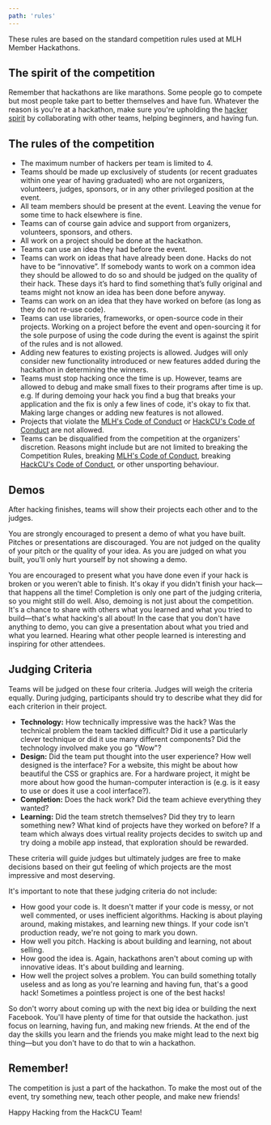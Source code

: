 ```yaml
---
path: 'rules'
---
```


These rules are based on the standard competition rules used at MLH Member Hackathons.

## The spirit of the competition

Remember that hackathons are like marathons. Some people go to compete but most people take part to better themselves and have fun. Whatever the reason is you're at a hackathon, make sure you're upholding the [hacker spirit](https://medium.com/@tfogo/the-spirit-of-hackathons-a0d81a65060a#.6cx5ac9t8) by collaborating with other teams, helping beginners, and having fun.

## The rules of the competition

- The maximum number of hackers per team is limited to 4.
- Teams should be made up exclusively of students (or recent graduates within one year of having graduated) who are not organizers, volunteers, judges, sponsors, or in any other privileged position at the event.
- All team members should be present at the event. Leaving the venue for some time to hack elsewhere is fine.
- Teams can of course gain advice and support from organizers, volunteers, sponsors, and others.
- All work on a project should be done at the hackathon.
- Teams can use an idea they had before the event.
- Teams can work on ideas that have already been done. Hacks do not have to be “innovative”. If somebody wants to work on a common idea they should be allowed to do so and should be judged on the quality of their hack. These days it’s hard to find something that’s fully original and teams might not know an idea has been done before anyway.
- Teams can work on an idea that they have worked on before (as long as they do not re-use code).
- Teams can use libraries, frameworks, or open-source code in their projects. Working on a project before the event and open-sourcing it for the sole purpose of using the code during the event is against the spirit of the rules and is not allowed.
- Adding new features to existing projects is allowed. Judges will only consider new functionality introduced or new features added during the hackathon in determining the winners.
- Teams must stop hacking once the time is up. However, teams are allowed to debug and make small fixes to their programs after time is up. e.g. If during demoing your hack you find a bug that breaks your application and the fix is only a few lines of code, it's okay to fix that. Making large changes or adding new features is not allowed.
- Projects that violate the [MLH's Code of Conduct](http://static.mlh.io/docs/mlh-code-of-conduct.pdf) or [HackCU's Code of Conduct](https://my.hackcu.org/code-conduct/) are not allowed.
- Teams can be disqualified from the competition at the organizers' discretion. Reasons might include but are not limited to breaking the Competition Rules, breaking [MLH's Code of Conduct](http://static.mlh.io/docs/mlh-code-of-conduct.pdf), breaking [HackCU's Code of Conduct](https://my.hackcu.org/code-conduct/), or other unsporting behaviour.

## Demos

After hacking finishes, teams will show their projects each other and to the judges.

You are strongly encouraged to present a demo of what you have built. Pitches or presentations are discouraged. You are not judged on the quality of your pitch or the quality of your idea. As you are judged on what you built, you'll only hurt yourself by not showing a demo.

You are encouraged to present what you have done even if your hack is broken or you weren’t able to finish. It's okay if you didn't finish your hack—that happens all the time! Completion is only one part of the judging criteria, so you might still do well. Also, demoing is not just about the competition. It's a chance to share with others what you learned and what you tried to build—that's what hacking's all about! In the case that you don't have anything to demo, you can give a presentation about what you tried and what you learned. Hearing what other people learned is interesting and inspiring for other attendees.

## Judging Criteria

Teams will be judged on these four criteria. Judges will weigh the criteria equally. During judging, participants should try to describe what they did for each criterion in their project.

- **Technology:** How technically impressive was the hack? Was the technical problem the team tackled difficult? Did it use a particularly clever technique or did it use many different components? Did the technology involved make you go "Wow"?
- **Design:** Did the team put thought into the user experience? How well designed is the interface? For a website, this might be about how beautiful the CSS or graphics are. For a hardware project, it might be more about how good the human-computer interaction is (e.g. is it easy to use or does it use a cool interface?).
- **Completion:** Does the hack work? Did the team achieve everything they wanted?
- **Learning:** Did the team stretch themselves? Did they try to learn something new? What kind of projects have they worked on before? If a team which always does virtual reality projects decides to switch up and try doing a mobile app instead, that exploration should be rewarded.

These criteria will guide judges but ultimately judges are free to make decisions based on their gut feeling of which projects are the most impressive and most deserving.

It's important to note that these judging criteria do not include:

- How good your code is. It doesn't matter if your code is messy, or not well commented, or uses inefficient algorithms. Hacking is about playing around, making mistakes, and learning new things. If your code isn't production ready, we're not going to mark you down.
- How well you pitch. Hacking is about building and learning, not about selling.
- How good the idea is. Again, hackathons aren't about coming up with innovative ideas. It's about building and learning.
- How well the project solves a problem. You can build something totally useless and as long as you're learning and having fun, that's a good hack! Sometimes a pointless project is one of the best hacks!

So don't worry about coming up with the next big idea or building the next Facebook. You'll have plenty of time for that outside the hackathon. just focus on learning, having fun, and making new friends. At the end of the day the skills you learn and the friends you make might lead to the next big thing—but you don't have to do that to win a hackathon.

## Remember!

The competition is just a part of the hackathon. To make the most out of the event, try something new, teach other people, and make new friends!

Happy Hacking from the HackCU Team!
